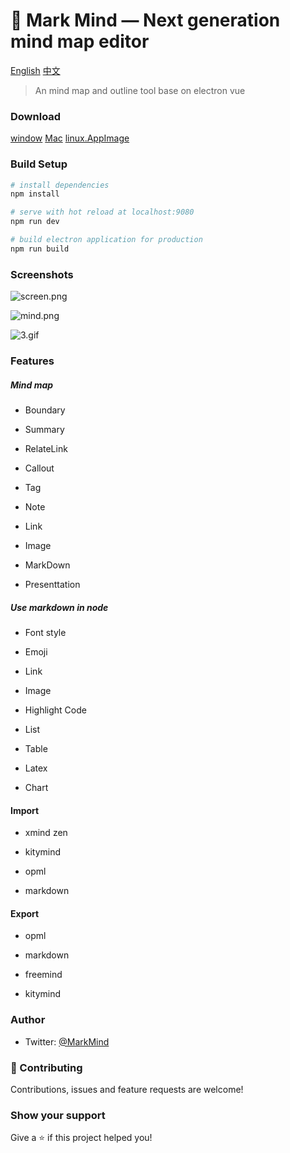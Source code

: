 # :wave: Mark Mind  — Next generation mind map editor

[English](https://github.com/MarkMindLtd/Mark-Mind) [中文](https://github.com/MarkMindLtd/Mark-Mind/blob/main/README%20-%20zh.md)

> An mind map and outline tool base on electron vue

### Download

[window](https://github.com/MarkMindLtd/Mark-Mind/releases/download/1.1.6/Mark.Mind.Setup.1.1.6.exe)   [Mac](https://github.com/MarkMindLtd/Mark-Mind/releases/download/1.1.6/MarkMind-1.1.6.dmg)  [linux.AppImage](https://github.com/MarkMindLtd/Mark-Mind/releases/download/1.1.6/Mark.Mind.1.1.6.AppImage)

### Build Setup

```bash
# install dependencies
npm install

# serve with hot reload at localhost:9080
npm run dev

# build electron application for production
npm run build
```

### Screenshots

![screen.png](https://i.loli.net/2020/11/19/2EXh9HCOodcQN5G.png)

![mind.png](https://i.loli.net/2020/11/20/P6SQ24gJ5jXHfpi.png)

![3.gif](https://i.loli.net/2020/11/22/1zEPFiguDobOI7X.gif)

### Features

##### Mind map

- Boundary

- Summary

- RelateLink

- Callout

- Tag

- Note

- Link

- Image

- MarkDown

- Presenttation

##### Use markdown in node

- Font style

- Emoji

- Link

- Image

- Highlight Code

- List

- Table

- Latex

- Chart

#### Import

- xmind zen

- kitymind

- opml

- markdown

#### Export

- opml

- markdown

- freemind

- kitymind

### Author

- Twitter: [@MarkMind](https://twitter.com/MarkMind9)

### 🤝 Contributing

Contributions, issues and feature requests are welcome!

### Show your support

Give a ⭐️ if this project helped you!
